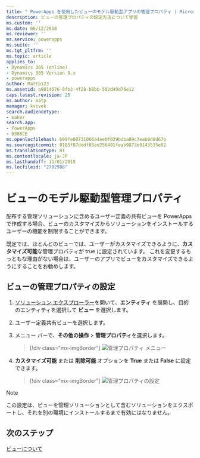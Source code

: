 ```yaml
---
title: " PowerApps を使用したビューのモデル駆動型アプリの管理プロパティ | MicrosoftDocs"
description: ビューの管理プロパティの設定方法について学習
ms.custom: ''
ms.date: 06/12/2018
ms.reviewer: ''
ms.service: powerapps
ms.suite: ''
ms.tgt_pltfrm: ''
ms.topic: article
applies_to:
- Dynamics 365 (online)
- Dynamics 365 Version 9.x
- powerapps
author: Mattp123
ms.assetid: a9014576-8fb2-4f28-b8bb-5d2d49d76e12
caps.latest.revision: 25
ms.author: matp
manager: kvivek
search.audienceType:
- maker
search.app:
- PowerApps
- D365CE
ms.openlocfilehash: b99fe00731066a4ee0f029bdba09c7eab9d8d67b
ms.sourcegitcommit: 8185f87dddf05ee256491feab9873e9143535e02
ms.translationtype: HT
ms.contentlocale: ja-JP
ms.lasthandoff: 11/01/2019
ms.locfileid: "2702988"
---
```

# <a name="model-driven-app-managed-properties-for-views"></a>ビューのモデル駆動型管理プロパティ

<a name="BKMK_ManagedProperties"></a>   
 
 配布する管理ソリューションに含めるユーザー定義の共有ビューを PowerApps で作成する場合、ビューのカスタマイズからソリューションをインストールするユーザーの機能を制限することができます。  
  
 既定では、ほとんどのビューでは、ユーザーがカスタマイズできるように、**カスタマイズ可能**な管理プロパティが true に設定されています。 これを変更するもっともな理由がない場合は、ユーザーのアプリでビューをカスタマイズできるようにすることをお勧めします。  
  
## <a name="set-managed-properties-for-a-view"></a>ビューの管理プロパティの設定  
  
1.  [ソリューション エクスプローラー](advanced-navigation.md#solution-explorer)を開いて、**エンティティ** を展開し、目的のエンティティを選択して **ビュー** を選択します。  
  
2.  ユーザー定義共有ビューを選択します。  
  
3.  メニュー バーで、**その他の操作** > **管理プロパティ**を選択します。  

    > [!div class="mx-imgBorder"] 
    > ![管理プロパティ メニュー](media/managed-properties.png)
  
4.  **カスタマイズ可能** または **削除可能** オプションを **True** または **False** に設定できます。  

    > [!div class="mx-imgBorder"] 
    > ![管理プロパティの設定](media/set-managed-properties.png)
  
> [!NOTE]
> この設定は、ビューを管理ソリューションとして含むソリューションをエクスポートし、それを別の環境にインストールするまで有効にはなりません。  

## <a name="next-steps"></a>次のステップ
[ビューについて](create-edit-views.md)
